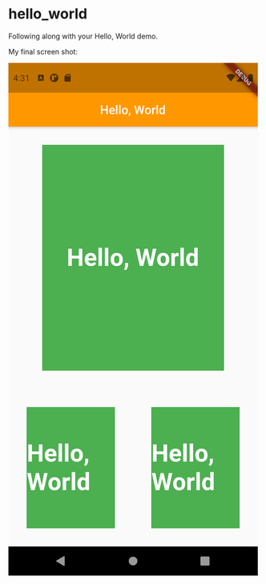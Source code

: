 # hello_world

Following along with your Hello, World demo.

My final screen shot:

![screenshot.png](docs/screenshot.png)
